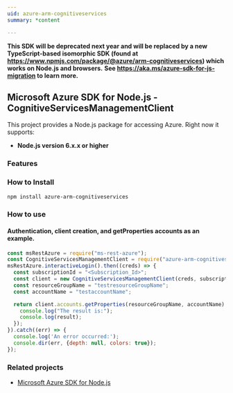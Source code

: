 ```yaml
---
uid: azure-arm-cognitiveservices
summary: *content

---
```

**This SDK will be deprecated next year and will be replaced by a new TypeScript-based isomorphic SDK (found at https://www.npmjs.com/package/@azure/arm-cognitiveservices) which works on Node.js and browsers.**
**See https://aka.ms/azure-sdk-for-js-migration to learn more.**
## Microsoft Azure SDK for Node.js - CognitiveServicesManagementClient

This project provides a Node.js package for accessing Azure. Right now it supports:
- **Node.js version 6.x.x or higher**

### Features


### How to Install

```bash
npm install azure-arm-cognitiveservices
```

### How to use

#### Authentication, client creation, and getProperties accounts as an example.

```javascript
const msRestAzure = require("ms-rest-azure");
const CognitiveServicesManagementClient = require("azure-arm-cognitiveservices");
msRestAzure.interactiveLogin().then((creds) => {
  const subscriptionId = "<Subscription_Id>";
  const client = new CognitiveServicesManagementClient(creds, subscriptionId);
  const resourceGroupName = "testresourceGroupName";
  const accountName = "testaccountName";

  return client.accounts.getProperties(resourceGroupName, accountName).then((result) => {
    console.log("The result is:");
    console.log(result);
  });
}).catch((err) => {
  console.log('An error occurred:');
  console.dir(err, {depth: null, colors: true});
});
```
### Related projects

- [Microsoft Azure SDK for Node.js](https://github.com/Azure/azure-sdk-for-node)
